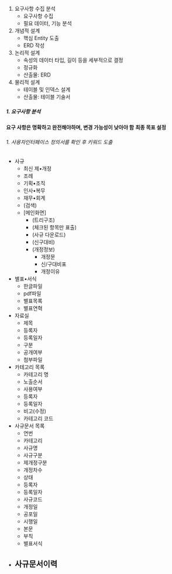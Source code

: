 1. 요구사항 수집 분석
	- 요구사항 수집
	- 필요 데이터, 기능 분석
2. 개념적 설계
	- 핵심 Entity 도출
	- ERD 작성
3. 논리적 설계
	- 속성의 데이터 타입, 길이 등을 세부적으로 결정
	- 정규화
	- 산출물: ERD
4. 물리적 설계
	- 테이블 및 인덱스 설계
	- 산출물: 테이블 기술서
##### 1. 요구사항 분석
**요구 사항은 명확하고 완전해야하며, 변경 가능성이 낮아야 함**
**최종 목표 설정**
###### 1. 사용자인터페이스 정의서를 확인 후 키워드 도출
- 사규
	- 최신 제•개정
	- 조례
	- 기획•조직
	- 인사•복무
	- 재무•회계
	- (검색)
	- [메인화면]
		- (트리구조)
		- (체크된 항목만 표출)
		- (사규 다운로드)
		- (신구대비)
		- (개정정보)
			- 개정문
			- 신/구대비표
			- 개정이유
- 별표•서식
	- 한글파일
	- pdf파일
	- 별표목록
	- 별표연혁
- 자료실
	- 제목
	- 등록자
	- 등록일자
	- 구분
	- 공개여부
	- 첨부파일
- 카테고리 목록
	- 카테고리 명
	- 노출순서
	- 사용여부
	- 등록자
	- 등록일자
	- 비고(수정)
	- 카테고리 코드
- 사규문서 목록
	- 연번
	- 카테고리
	- 사규명
	- 사규구분
	- 제개정구분
	- 개정차수
	- 상태
	- 등록자
	- 등록일자
	- 사규코드
	- 개정일
	- 공포일
	- 시행일
	- 본문
	- 부칙
	- 별표서식
- 사규문서이력
	- 